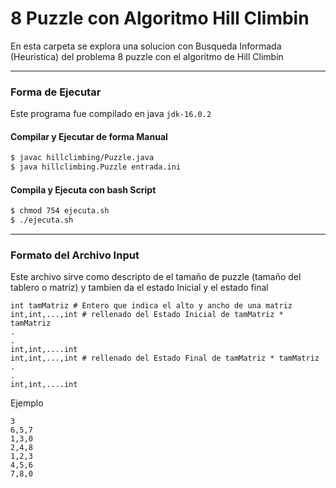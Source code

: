# 8 Puzzle con Algoritmo Hill Climbin

En esta carpeta se explora una solucion con Busqueda Informada (Heuristica) del problema 8 puzzle con el algoritmo de Hill Climbin

---

### Forma de Ejecutar

Este programa fue compilado en java `jdk-16.0.2`

#### Compilar y Ejecutar de forma Manual

```bash
$ javac hillclimbing/Puzzle.java
$ java hillclimbing.Puzzle entrada.ini
```

#### Compila y Ejecuta con bash Script

```bash
$ chmod 754 ejecuta.sh
$ ./ejecuta.sh
```

---

### Formato del Archivo Input

Este archivo sirve como descripto de el tamaño de puzzle (tamaño del tablero o matriz) y tambien da el estado Inicial y el estado final

```
int tamMatriz # Entero que indica el alto y ancho de una matriz
int,int,...,int # rellenado del Estado Inicial de tamMatriz * tamMatriz
.
.
int,int,....int
int,int,...,int # rellenado del Estado Final de tamMatriz * tamMatriz
.
.
int,int,....int

```

Ejemplo

```
3
6,5,7
1,3,0
2,4,8
1,2,3
4,5,6
7,8,0
```
